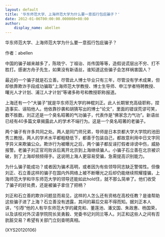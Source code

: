 ```yaml
---
layout: default
title: '华东师范大学、上海师范大学为什么要一意孤行包庇骗子？'
date: 2012-01-06T00:00:00.000000+08:00
author:
    display_name: abellen
---
```


华东师范大学、上海师范大学为什么要一意孤行包庇骗子？

作者：abellen

中国的骗子越来越多了，陈晓宁、丁祖诒、肖传国等等，造假说谎层出不穷、打不胜打。感谢方舟子先生，如果没有新语丝，谁知道这些骗子会怎样祸害国人？

最近的一个骗子就是石立善。尽管此人博士毕业只有三年，尽管没有学术成果，但却依靠欺诈手段成功骗取“上海师范大学教授、博士生导师、申江学者特聘教授、曙光人才计划、浦江人才计划”等诸多称号和教授职称报道。

上海还有一个“大骗子”就是华东师范大学的神棍刘正。此人长期冒充高级职称，捏造事实、诬陷他人。他依靠抄袭和胡猜写出的博士“论文”，里面的错误荒谬可笑，数不胜数。刘正还是一个臭名昭著的气功骗子，代表作是“佛家念力气功”。新语丝已经有40多篇文章揭露此人的学术不端行为。这是一个臭名昭著的老骗子。

两个骗子有许多共同之处。两人是同门师兄弟，导师是日本京都大学大学院的池田秀三教授。两人的学术水平都粗糙低下，都善于包装自己，都故意利用中日文字同字异义来欺骗公众。欺诈行为被曝光之后，两个骗子都反诬打假者诽谤中伤，威胁报警。老骗子刘正官司败诉后离开北京到上海继续骗人。小骗子石立善在北京被识破，到了上海却频频得手。这说明上海人更容易受骗，急需提高识别能力。

为什么骗子能成功？或者因为骗术高明，或者因为有些领导同志缺乏警惕性。但像刘正、石立善这样的骗子在国内外网络上被不断曝光之后却仍能继续照耀撞骗，上海师范大学和华东师范大学的领导还能如此hold住，就不那么简单了。他们收受了骗子的好处费，还是被骗子拿住了把柄？

刘正和石立善的欺诈问题显而易见，这样的人怎么还有资格在高校任教？是谁帮助这些骗子进了上海？石立善没有透露，其间的幕后交易不得而知。据刘正本人讲，“引荐”他的人有华东师范大学的藏克和、董莲池、潘文国、朱政惠、杨国荣，以及该校对外汉语学院院长吴勇毅、党委书记刘同兰等人。刘正和这些人之间有否肮脏交易？希望有关部门立刻查明真相。

(XYS20120106)

